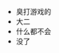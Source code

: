 - 臭打游戏的
- 大二
- 什么都不会
- 没了
<!---
lucas8485/lucas8485 is a ✨ special ✨ repository because its `README.md` (this file) appears on your GitHub profile.
You can click the Preview link to take a look at your changes.
--->
